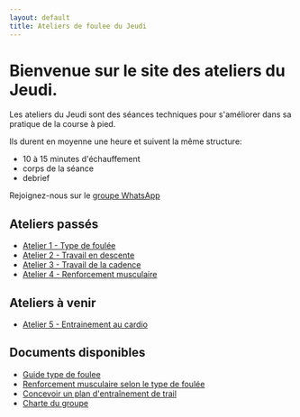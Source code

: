 ```yaml
---
layout: default
title: Ateliers de foulee du Jeudi
---
```


# Bienvenue sur le site des ateliers du Jeudi.

Les ateliers du Jeudi sont des séances techniques pour s'améliorer dans sa
pratique de la course à pied.

Ils durent en moyenne une heure et suivent la même structure:

- 10 à 15 minutes d'échauffement 
- corps de la séance
- debrief

Rejoignez-nous sur le [groupe WhatsApp](https://chat.whatsapp.com/CqsQ1hZJP9Y4jJtlEKDYco)


## Ateliers passés

- [Atelier 1 - Type de foulée](./atelier-1.md)
- [Atelier 2 - Travail en descente](./atelier-2.md)
- [Atelier 3 - Travail de la cadence](./atelier-3.md)
- [Atelier 4 - Renforcement musculaire](./atelier-4.md)

## Ateliers à venir

- [Atelier 5 - Entrainement au cardio](./atelier-5.md)


## Documents disponibles

- [Guide type de foulee](./foulee.md)
- [Renforcement musculaire selon le type de foulée](./renfo.md)
- [Concevoir un plan d'entraînement de trail](./plan.md)
- [Charte du groupe](./charte.md)
